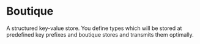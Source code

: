 # Boutique

A structured key-value store. You define types which will be stored at
predefined key prefixes and boutique stores and transmits them optimally.
